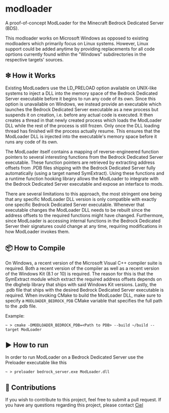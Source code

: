 # modloader
A proof-of-concept ModLoader for the Minecraft Bedrock Dedicated Server (BDS).

This modloader works on Microsoft Windows as opposed to existing modloaders which primarily focus on Linux systems. However, Linux support could be added anytime by providing replacements for all code oprtions currently found within the "Windows" subdirectories in the respective targets' sources.

## ❇ How it Works

Existing ModLoaders use the LD_PRELOAD option available on UNIX-like systems to inject a DLL into the memory space of the Bedrock Dedicated Server executable before it begins to run any code of its own. Since this option is unavailable on Windows, we instead provide an executable which launches the Bedrock Dedicated Server executable as a new process but suspends it on creation, i.e. before any actual code is executed. It then creates a thread in that newly created process which loads the ModLoader DLL while the rest of the process is still frozen. Only once the DLL loading thread has finished will the process actually resume. This ensures that the ModLoader DLL is injected into the executable's memory space before it runs any code of its own.

The ModLoader itself contains a mapping of reverse-engineered function pointers to several interesting functions from the Bedrock Dedicated Server executable. These function pointers are retrieved by extracting address offsets from .PDB files shipping with the Bedrock Dedicated Server fully automatically (using a target named SymExtract). Using these functions and a runtime function hooking library allows the ModLoader to integrate with the Bedrock Dedicated Server executable and expose an interface to mods.

There are several limitations to this approach, the most stringent one being that any specific ModLoader DLL version is only compatible with exactly one specific Bedrock Dedicated Server executable. Whenever that executable changes the ModLoader DLL needs to be rebuilt since the address offsets to the required functions might have changed. Furthermore, since ModLoader is accessing internal functions in the Bedrock Dedicated Server their signatures could change at any time, requiring modifications in how ModLoader invokes them.

## 📦 How to Compile

On Windows, a recent version of the Microsoft Visual C++ compiler suite is required. Both a recent version of the compiler as well as a recent version of the Windows Kit (8.1 or 10) is required. The reason for this is that the SymExtract module which extract the required address offsets depends on the dbghelp library that ships with said Windows Kit versions. Lastly, the .pdb file that ships with the desired Bedrock Dedicated Server executable is required. When invoking CMake to build the ModLoader DLL, make sure to specify a `MODLOADER_BEDROCK_PDB` CMake variable that specifies the full path to the .pdb file.

Example:
```
~ > cmake -DMODLOADER_BEDROCK_PDB=<Path to PDB> --build ~/build --target ModLoader
```

## ▶️ How to run

In order to run ModLoader on a Bedrock Dedicated Server use the Preloader executable like this
```
~ > preloader bedrock_server.exe ModLoader.dll
```

## 👥 Contributions

If you wish to contribute to this project, feel free to submit a pull request. If you have any questions regarding this project, please contact [Ciel](https://github.com/cieldeville)
